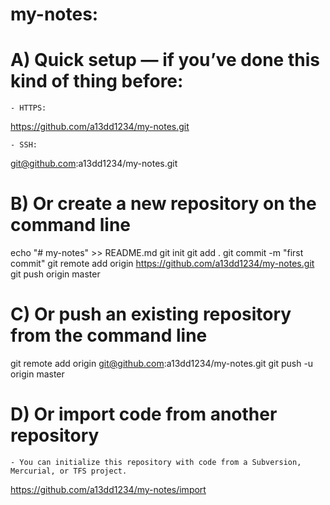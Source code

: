 # my-notes:

# A) Quick setup — if you’ve done this kind of thing before:
    - HTTPS:
https://github.com/a13dd1234/my-notes.git

    - SSH:
git@github.com:a13dd1234/my-notes.git

# B) Or create a new repository on the command line
echo "# my-notes" >> README.md
git init
git add .
git commit -m "first commit"
git remote add origin https://github.com/a13dd1234/my-notes.git
git push origin master

# C) Or push an existing repository from the command line

git remote add origin git@github.com:a13dd1234/my-notes.git
git push -u origin master

# D) Or import code from another repository
    - You can initialize this repository with code from a Subversion, Mercurial, or TFS project.
https://github.com/a13dd1234/my-notes/import




